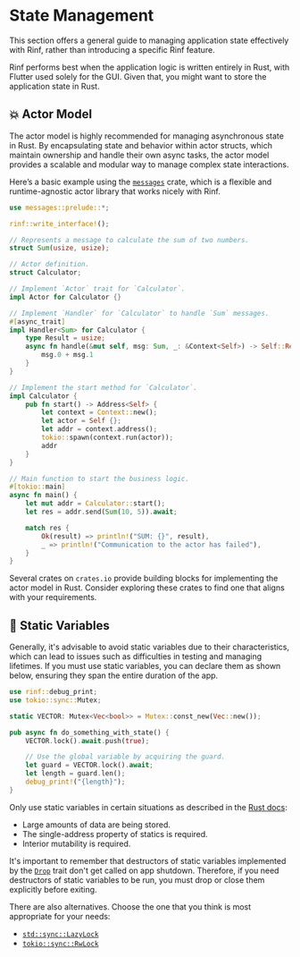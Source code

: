 # State Management

This section offers a general guide to managing application state effectively with Rinf, rather than introducing a specific Rinf feature.

Rinf performs best when the application logic is written entirely in Rust, with Flutter used solely for the GUI. Given that, you might want to store the application state in Rust.

## 💥 Actor Model

The actor model is highly recommended for managing asynchronous state in Rust. By encapsulating state and behavior within actor structs, which maintain ownership and handle their own async tasks, the actor model provides a scalable and modular way to manage complex state interactions.

Here’s a basic example using the [`messages`](https://crates.io/crates/messages) crate, which is a flexible and runtime-agnostic actor library that works nicely with Rinf.

```rust title="native/hub/src/lib.rs"
use messages::prelude::*;

rinf::write_interface!();

// Represents a message to calculate the sum of two numbers.
struct Sum(usize, usize);

// Actor definition.
struct Calculator;

// Implement `Actor` trait for `Calculator`.
impl Actor for Calculator {}

// Implement `Handler` for `Calculator` to handle `Sum` messages.
#[async_trait]
impl Handler<Sum> for Calculator {
    type Result = usize;
    async fn handle(&mut self, msg: Sum, _: &Context<Self>) -> Self::Result {
        msg.0 + msg.1
    }
}

// Implement the start method for `Calculator`.
impl Calculator {
    pub fn start() -> Address<Self> {
        let context = Context::new();
        let actor = Self {};
        let addr = context.address();
        tokio::spawn(context.run(actor));
        addr
    }
}

// Main function to start the business logic.
#[tokio::main]
async fn main() {
    let mut addr = Calculator::start();
    let res = addr.send(Sum(10, 5)).await;

    match res {
        Ok(result) => println!("SUM: {}", result),
        _ => println!("Communication to the actor has failed"),
    }
}
```

Several crates on `crates.io` provide building blocks for implementing the actor model in Rust. Consider exploring these crates to find one that aligns with your requirements.

## 🧱 Static Variables

Generally, it's advisable to avoid static variables due to their characteristics, which can lead to issues such as difficulties in testing and managing lifetimes. If you must use static variables, you can declare them as shown below, ensuring they span the entire duration of the app.

```rust title="Rust"
use rinf::debug_print;
use tokio::sync::Mutex;

static VECTOR: Mutex<Vec<bool>> = Mutex::const_new(Vec::new());

pub async fn do_something_with_state() {
    VECTOR.lock().await.push(true);

    // Use the global variable by acquiring the guard.
    let guard = VECTOR.lock().await;
    let length = guard.len();
    debug_print!("{length}");
}
```

Only use static variables in certain situations as described in the [Rust docs](https://doc.rust-lang.org/reference/items/static-items.html):

- Large amounts of data are being stored.
- The single-address property of statics is required.
- Interior mutability is required.

It's important to remember that destructors of static variables implemented by the [`Drop`](https://doc.rust-lang.org/rust-by-example/trait/drop.html) trait don't get called on app shutdown. Therefore, if you need destructors of static variables to be run, you must drop or close them explicitly before exiting.

There are also alternatives. Choose the one that you think is most appropriate for your needs:

- [`std::sync::LazyLock`](https://doc.rust-lang.org/std/sync/struct.LazyLock.html)
- [`tokio::sync::RwLock`](https://docs.rs/tokio/latest/tokio/sync/struct.RwLock.html)
